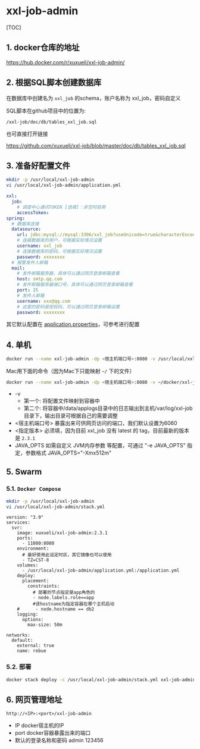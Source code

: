 # xxl-job-admin

[TOC]

## 1. docker仓库的地址

<https://hub.docker.com/r/xuxueli/xxl-job-admin/>

## 2. 根据SQL脚本创建数据库

在数据库中创建名为 `xxl_job` 的schema，账户名称为 xxl_job，密码自定义

SQL脚本在github项目中的位置为:

`/xxl-job/doc/db/tables_xxl_job.sql`

也可直接打开链接

<https://github.com/xuxueli/xxl-job/blob/master/doc/db/tables_xxl_job.sql>


## 3. 准备好配置文件

```sh
mkdir -p /usr/local/xxl-job-admin
vi /usr/local/xxl-job-admin/application.yml
```

```yml
xxl:
  job:
    # 调度中心通讯TOKEN [选填]：非空时启用
    accessToken:
spring:
  # 数据库连接
  datasource:
    url: jdbc:mysql://mysql:3306/xxl_job?useUnicode=true&characterEncoding=UTF-8&autoReconnect=true&serverTimezone=Asia/Shanghai
    # 连接数据库的用户，可根据实际情况设置
    username: xxl_job
    # 连接数据库的密码，可根据实际情况设置
    password: xxxxxxxx
  # 报警发件人邮箱
  mail:
    # 发件邮箱服务器，具体可以通过网页登录邮箱查看
    host: smtp.qq.com
    # 发件邮箱服务器端口号，具体可以通过网页登录邮箱查看
    port: 25
    # 发件人邮箱
    username: xxx@qq.com
    # 这里的密码是授权码，可以通过网页登录邮箱设置
    password: xxxxxxxx
```

其它默认配置在 [application.properties](https://github.com/xuxueli/xxl-job/blob/master/xxl-job-admin/src/main/resources/application.properties)，可参考进行配置

## 4. 单机

```sh
docker run --name xxl-job-admin -dp <宿主机端口号>:8080 -v /usr/local/xxl-job-admin/application.yml:/application.yml -v /var/log/xxl-job:/data/applogs --restart=always xuxueli/xxl-job-admin:<指定版本>
```

Mac用下面的命令（因为Mac下只能映射 `~/` 下的文件）

```sh
docker run --name xxl-job-admin -dp <宿主机端口号>:8080 -v ~/docker/xxl-job-admin/application.yml:/application.yml --restart=always xuxueli/xxl-job-admin:2.3.1
```

- -v
  - 第一个: 将配置文件映射到容器中
  - 第二个: 将容器中/data/applogs目录中的日志输出到主机/var/log/xxl-job目录下，输出目录可根据自己的需要调整
- <宿主机端口号>
  暴露出来可供网页访问的端口，我们默认设置为6060
- <指定版本>
  必须填，因为目前 xxl_job 没有 latest 的 tag，目前最新的版本是 `2.3.1`
- JAVA_OPTS
  如需自定义 JVM内存参数 等配置，可通过 "-e JAVA_OPTS" 指定，参数格式 JAVA_OPTS="-Xmx512m"

## 5. Swarm

### 5.1. `Docker Compose`

```sh
mkdir -p /usr/local/xxl-job-admin
vi /usr/local/xxl-job-admin/stack.yml
```

```yml{.line-numbers}
version: "3.9"
services:
  svr:
    image: xuxueli/xxl-job-admin:2.3.1
    ports:
      - 11080:8080
    environment:
      # 最好使用此设定时区，其它镜像也可以使用
      - TZ=CST-8
    volumes:
      - /usr/local/xxl-job-admin/application.yml:/application.yml
    deploy:
      placement:
        constraints:
          # 部署的节点指定是app角色的
          - node.labels.role==app
          #该hostname为指定容器在哪个主机启动
    #      - node.hostname == db2
    logging:
      options:
        max-size: 50m

networks:
  default:
    external: true
    name: rebue
```

### 5.2. 部署

```sh
docker stack deploy -c /usr/local/xxl-job-admin/stack.yml xxl-job-admin
```

## 6. 网页管理地址

`http://<IP>:<port>/xxl-job-admin`

- IP
  docker宿主机的IP
- port
  docker容器暴露出来的端口
- 默认的登录名称和密码
  admin 123456

